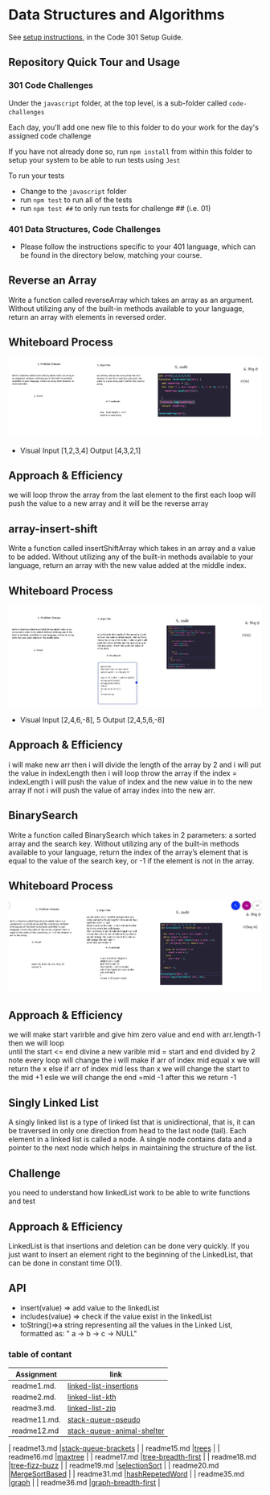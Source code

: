 # Data Structures and Algorithms

See [setup instructions](https://codefellows.github.io/setup-guide/code-301/3-code-challenges), in the Code 301 Setup Guide.

## Repository Quick Tour and Usage

### 301 Code Challenges

Under the `javascript` folder, at the top level, is a sub-folder called `code-challenges`

Each day, you'll add one new file to this folder to do your work for the day's assigned code challenge

If you have not already done so, run `npm install` from within this folder to setup your system to be able to run tests using `Jest`

To run your tests

- Change to the `javascript` folder
- run `npm test` to run all of the tests
- run `npm test ##` to only run tests for challenge ## (i.e. 01)

### 401 Data Structures, Code Challenges

- Please follow the instructions specific to your 401 language, which can be found in the directory below, matching your course.

## Reverse an Array

Write a function called reverseArray which takes an array as an argument. Without utilizing any of the built-in methods available to your language, return an array with elements in reversed order.

## Whiteboard Process

![array-reverse](./whiteBoard/array-reverse.JPG)
- Visual  Input [1,2,3,4]   Output [4,3,2,1]

## Approach & Efficiency

we will loop throw the array from the last element to the first each loop will push  the value to a new array and it will be the reverse array

## array-insert-shift

Write a function called insertShiftArray which takes in an array and a value to be added. Without utilizing any of the built-in methods available to your language, return an array with the new value added at the middle index.

## Whiteboard Process

![array-insert-shift](./whiteBoard/array-insert-shift.JPG)

- Visual  Input [2,4,6,-8], 5    Output [2,4,5,6,-8]

## Approach & Efficiency

i will make new arr then
i will divide the length of the array by 2 and i will put the value in indexLength  then i will loop throw the array if the index = indexLength i will push the value of index and the new value in to the new array  if not i will push the value of array index  into the new arr.

## BinarySearch

Write a function called BinarySearch which takes in 2 parameters: a sorted array and the search key. Without utilizing any of the built-in methods available to your language, return the index of the array’s element that is equal to the value of the search key, or -1 if the element is not in the array.

## Whiteboard Process

![array-insert-shift](./whiteBoard/BinarySearch.JPG)

## Approach & Efficiency

we will make start varirble and give him zero value and end with arr.length-1 then we will loop  
until the start <= end
divine a new varible mid = start and end divided by 2 note every loop will change
the i will make if arr of index mid equal x we will return the x else if  arr of index mid less than x we will change the start to the mid +1 esle we will change the end =mid -1
after this we return -1

## Singly Linked List

A singly linked list is a type of linked list that is unidirectional, that is, it can be traversed in only one direction from head to the last node (tail). Each element in a linked list is called a node. A single node contains data and a pointer to the next node which helps in maintaining the structure of the list.

## Challenge

you need to understand how linkedList work to be able to write functions and test

## Approach & Efficiency

LinkedList is that insertions and deletion can be done very quickly.
If you just want to insert an element right to the beginning of the LinkedList, that can be done in constant time O(1).

## API

- insert(value) => add value to the linkedList
- includes(value) => check if the value exist in the linkedList
- toString()=>a string representing all the values in the Linked List, formatted as:
"  a  ->  b  ->  c  -> NULL"

### table of contant

|  Assignment    |    link                                                                       |
| -----------    | ----------------                                                              |
|  readme1.md.   |[linked-list-insertions](javascript/linked-list-insertions/readme1.md)         |
|  readme2.md.   |[linked-list-kth](javascript/linked-list-kth/readme2.md)                       |
|  readme3.md.   |[linked-list-zip](javascript/linked-list-zip/readme3.md)                       |
|  readme11.md.  |[stack-queue-pseudo](javascript/stack-queue-pseudo/readme11.md)                |
|  readme12.md   |[stack-queue-animal-shelter](javascript/stack-queue-animal-shelter/readme12.md)|

|  readme13.md   |[stack-queue-brackets](javascript/stack-queue-brackets/readme13.md)            |
|  readme15.md   |[trees](javascript/trees/readme15.md)                                          |
|  readme16.md   |[maxtree](javascript/maxtree/trees/readme16.md)                                |
|  readme17.md   |[tree-breadth-first](javascript/tree-breadth-first/readme17.md)                |
|  readme18.md   |[tree-fizz-buzz](javascript/tree-fizz-buzz/readme18.md)                        |
|  readme19.md   |[selectionSort](javascript/selectionSort/readme19.md)                          |
|  readme20.md   |[MergeSortBased](javascript/MergeSortBased/readme20.md)                        |
|  readme31.md   |[hashRepetedWord](javascript/hashRepetedWord/readme31.md)                      |
|  readme35.md   |[graph](javascript/graph/readme35.md)                                          |
|  readme36.md   |[graph-breadth-first](javascript/graph-breadth-first/readme36.md)              |
